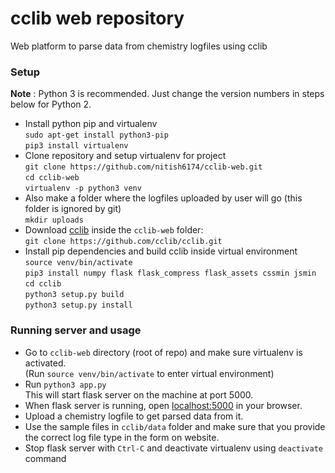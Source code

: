 # cclib web repository

Web platform to parse data from chemistry logfiles using cclib

### Setup

**Note** : Python 3 is recommended. Just change the version numbers in steps below for Python 2.

* Install python pip and virtualenv  
  ```sudo apt-get install python3-pip```  
  ```pip3 install virtualenv```  
* Clone repository and setup virtualenv for project  
  ```git clone https://github.com/nitish6174/cclib-web.git```  
  ```cd cclib-web```  
  ```virtualenv -p python3 venv```  
* Also make a folder where the logfiles uploaded by user will go (this folder is ignored by git)  
  ```mkdir uploads```
* Download [cclib](https://github.com/cclib/cclib) inside the ```cclib-web``` folder:  
  ```git clone https://github.com/cclib/cclib.git```
* Install pip dependencies and build cclib inside virtual environment  
  ```source venv/bin/activate```  
  ```pip3 install numpy flask flask_compress flask_assets cssmin jsmin```  
  ```cd cclib```  
  ```python3 setup.py build```  
  ```python3 setup.py install```  

### Running server and usage

* Go to ```cclib-web``` directory (root of repo) and make sure virtualenv is activated.  
  (Run ```source venv/bin/activate``` to enter virtual environment)
* Run ```python3 app.py```  
  This will start flask server on the machine at port 5000.
* When flask server is running, open [localhost:5000](http://localhost:5000) in your browser.
* Upload a chemistry logfile to get parsed data from it.
* Use the sample files in ```cclib/data``` folder and make sure that you provide the correct log file type in the form on website.
* Stop flask server with ```Ctrl-C``` and deactivate virtualenv using ```deactivate``` command
